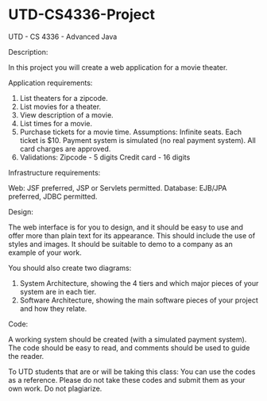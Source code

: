 # UTD-CS4336-Project
UTD - CS 4336 - Advanced Java

Description:

In this project you will create a web application for a movie theater.


Application requirements:

  1. List theaters for a zipcode.
  2. List movies for a theater.
  3. View description of a movie.
  4. List times for a movie.
  5. Purchase tickets for a movie time.
     Assumptions:
       Infinite seats.
       Each ticket is $10.
       Payment system is simulated (no real payment system).
       All card charges are approved.
  6. Validations:
       Zipcode - 5 digits
       Credit card - 16 digits



Infrastructure requirements:

   Web:  JSF preferred, JSP or Servlets permitted.
   Database: EJB/JPA preferred, JDBC permitted.


Design:

The web interface is for you to design, and it should be easy to use and offer more than plain text for its appearance.  This should include the use of styles and images.  It should be suitable to demo to a company as an example of your work.

You should also create two diagrams:
 1) System Architecture, showing the 4 tiers and which major pieces of your system are in each tier.
 2) Software Architecture, showing the main software pieces of your project and how they relate.  


Code:

A working system should be created (with a simulated payment system).  The code should be easy to read, and comments should be used to guide the reader.  

To UTD students that are or will be taking this class: You can use the codes as a reference. Please do not take these codes and submit them as your own work. Do not plagiarize. 
